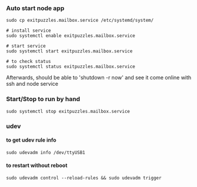 ### Auto start node app
```
sudo cp exitpuzzles.mailbox.service /etc/systemd/system/

# install service
sudo systemctl enable exitpuzzles.mailbox.service

# start service
sudo systemctl start exitpuzzles.mailbox.service

# to check status
sudo systemctl status exitpuzzles.mailbox.service

```

Afterwards, should be able to 'shutdown -r now' and see it come online with ssh and node service

### Start/Stop to run by hand
```
sudo systemctl stop exitpuzzles.mailbox.service
```

### udev
#### to get udev rule info 
```sudo udevadm info /dev/ttyUSB1```

#### to restart without reboot
```sudo udevadm control --reload-rules && sudo udevadm trigger```


